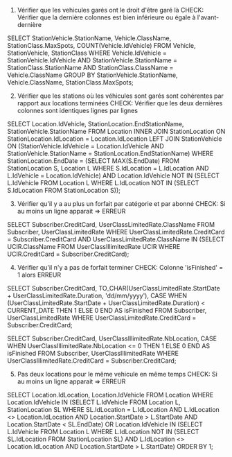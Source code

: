 1) Vérifier que les vehicules garés ont le droit d'être garé là
CHECK: Vérifier que la dernière colonnes est bien inférieure ou égale à l'avant-dernière

SELECT  StationVehicle.StationName,
		Vehicle.ClassName,
		StationClass.MaxSpots,
		COUNT(Vehicle.IdVehicle)
FROM    Vehicle, StationVehicle, StationClass
WHERE   Vehicle.IdVehicle = StationVehicle.IdVehicle
AND		StationVehicle.StationName = StationClass.StationName
AND		StationClass.ClassName = Vehicle.ClassName
GROUP BY StationVehicle.StationName, Vehicle.ClassName, StationClass.MaxSpots;

2) Vérifier que les stations où les véhicules sont garés sont cohérentes
par rapport aux locations terminées
CHECK: Vérifier que les deux dernières colonnes sont identiques lignes par lignes

SELECT 	Location.IdVehicle,
		StationLocation.EndStationName,
		StationVehicle.StationName
FROM 	Location
INNER JOIN StationLocation ON StationLocation.IdLocation = Location.IdLocation
LEFT JOIN StationVehicle ON (StationVehicle.IdVehicle = Location.IdVehicle AND StationVehicle.StationName = StationLocation.EndStationName)
WHERE	StationLocation.EndDate = (SELECT MAX(S.EndDate)
									FROM 	StationLocation S, Location L
									WHERE 	S.IdLocation = L.IdLocation
									AND		L.IdVehicle = Location.IdVehicle)
AND		Location.IdVehicle NOT IN (SELECT 	L.IdVehicle
									FROM 	Location L
									WHERE	L.IdLocation NOT IN (SELECT S.IdLocation
																FROM	StationLocation S));

3) Vérifier qu'il y a au plus un forfait par catégorie et par abonné
CHECK: Si au moins un ligne apparait => ERREUR

SELECT	Subscriber.CreditCard,
		UserClassLimitedRate.ClassName
FROM	Subscriber, UserClassLimitedRate
WHERE	UserClassLimitedRate.CreditCard = Subscriber.CreditCard
AND		UserClassLimitedRate.ClassName IN (SELECT UCIR.ClassName
											FROM UserClassIllimitedRate UCIR
											WHERE UCIR.CreditCard = Subscriber.CreditCard);

4) Vérifier qu'il n'y a pas de forfait terminer
CHECK: Colonne 'isFinished' = 1 alors ERREUR

SELECT	Subscriber.CreditCard,
		TO_CHAR(UserClassLimitedRate.StartDate + UserClassLimitedRate.Duration, 'dd/mm/yyyy'),
		CASE WHEN (UserClassLimitedRate.StartDate + UserClassLimitedRate.Duration) < CURRENT_DATE
			THEN 1
			ELSE 0
		END AS isFinished
FROM	Subscriber, UserClassLimitedRate
WHERE	UserClassLimitedRate.CreditCard = Subscriber.CreditCard;

SELECT	Subscriber.CreditCard,
		UserClassIllimitedRate.NbLocation,
		CASE WHEN UserClassIllimitedRate.NbLocation <= 0
			THEN 1
			ELSE 0
		END AS isFinished
FROM	Subscriber, UserClassIllimitedRate
WHERE	UserClassIllimitedRate.CreditCard = Subscriber.CreditCard;

5) Pas deux locations pour le même vehicule en même temps
CHECK: Si au moins un ligne apparait => ERREUR

SELECT 	Location.IdLocation,
		Location.IdVehicle
FROM 	Location
WHERE	Location.IdVehicle IN (SELECT L.IdVehicle
								FROM Location L, StationLocation SL
								WHERE SL.IdLocation = L.IdLocation
								AND L.IdLocation <> Location.IdLocation
								AND	Location.StartDate > L.StartDate
								AND	Location.StartDate < SL.EndDate)
OR     Location.IdVehicle IN (SELECT L.IdVehicle
								FROM Location L
								WHERE L.IdLocation NOT IN (SELECT SL.IdLocation
															FROM StationLocation SL)
								AND L.IdLocation <> Location.IdLocation
								AND	Location.StartDate > L.StartDate)
ORDER BY 1;
